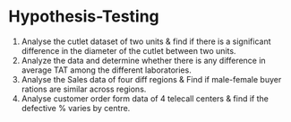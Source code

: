 # Hypothesis-Testing
1) Analyse the cutlet dataset of two units & find if there is a significant difference in the diameter of the cutlet between two units.
2) Analyze the data and determine whether there is any difference in average TAT among the different laboratories.
3) Analyse the Sales data of four diff regions & Find if male-female buyer rations are similar across regions.
4) Analyse customer order form data of 4 telecall centers & find if the defective % varies by centre.
